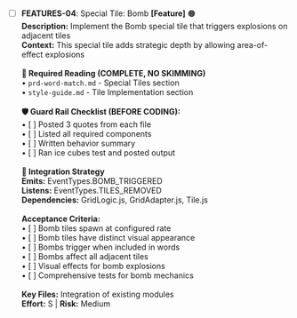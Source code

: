 - [ ] **FEATURES-04**: Special Tile: Bomb **[Feature]** 🟠<br/>**Description:** Implement the Bomb special tile that triggers explosions on adjacent tiles<br/>**Context:** This special tile adds strategic depth by allowing area-of-effect explosions<br/><br/>**📖 Required Reading (COMPLETE, NO SKIMMING)**<br/>• `prd-word-match.md` - Special Tiles section<br/>• `style-guide.md` - Tile Implementation section<br/><br/>**🛡️ Guard Rail Checklist (BEFORE CODING):**<br/>• [ ] Posted 3 quotes from each file<br/>• [ ] Listed all required components<br/>• [ ] Written behavior summary<br/>• [ ] Ran ice cubes test and posted output<br/><br/>**🔗 Integration Strategy**<br/>**Emits:** EventTypes.BOMB_TRIGGERED<br/>**Listens:** EventTypes.TILES_REMOVED<br/>**Dependencies:** GridLogic.js, GridAdapter.js, Tile.js<br/><br/>**Acceptance Criteria:**<br/>• [ ] Bomb tiles spawn at configured rate<br/>• [ ] Bomb tiles have distinct visual appearance<br/>• [ ] Bombs trigger when included in words<br/>• [ ] Bombs affect all adjacent tiles<br/>• [ ] Visual effects for bomb explosions<br/>• [ ] Comprehensive tests for bomb mechanics<br/><br/>**Key Files:** Integration of existing modules<br/>**Effort:** S | **Risk:** Medium